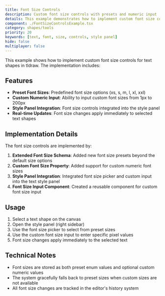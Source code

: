 ```yaml
---
title: Font Size Controls
description: Custom font size controls with presets and numeric input
details: This example demonstrates how to implement custom font size controls for text shapes, including preset sizes (xs, s, m, l, xl, xxl) and custom numeric input.
component: ./FontSizeControlsExample.tsx
category: shapes/tools
priority: 20
keywords: [text, font, size, controls, style panel]
hide: false
multiplayer: false
---
```


This example shows how to implement custom font size controls for text shapes in tldraw. The implementation includes:

## Features

- **Preset Font Sizes**: Predefined font size options (xs, s, m, l, xl, xxl)
- **Custom Numeric Input**: Ability to input custom font sizes from 1px to 200px
- **Style Panel Integration**: Font size controls integrated into the style panel
- **Real-time Updates**: Font size changes apply immediately to selected text shapes

## Implementation Details

The font size controls are implemented by:

1. **Extended Font Size Schema**: Added new font size presets beyond the default size options
2. **Custom Font Size Property**: Added support for custom numeric font sizes
3. **Style Panel Integration**: Integrated font size picker and custom input into the text style panel
4. **Font Size Input Component**: Created a reusable component for custom font size input

## Usage

1. Select a text shape on the canvas
2. Open the style panel (right sidebar)
3. Use the font size picker to select from preset sizes
4. Use the custom font size input to enter specific pixel values
5. Font size changes apply immediately to the selected text

## Technical Notes

- Font sizes are stored as both preset enum values and optional custom numeric values
- The system gracefully falls back to preset sizes when custom sizes are not available
- All font size changes are tracked in the editor's history system
